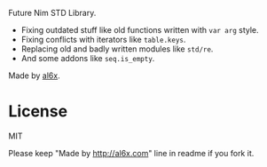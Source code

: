 Future Nim STD Library.

- Fixing outdated stuff like old functions written with `var arg` style.
- Fixing conflicts with iterators like `table.keys`.
- Replacing old and badly written modules like `std/re`.
- And some addons like `seq.is_empty`.

Made by [al6x](http://al6x.com).

# License

MIT

Please keep "Made by http://al6x.com" line in readme if you fork it.